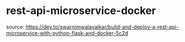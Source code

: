 # rest-api-microservice-docker





source: https://dev.to/swarnimwalavalkar/build-and-deploy-a-rest-api-microservice-with-python-flask-and-docker-5c2d
